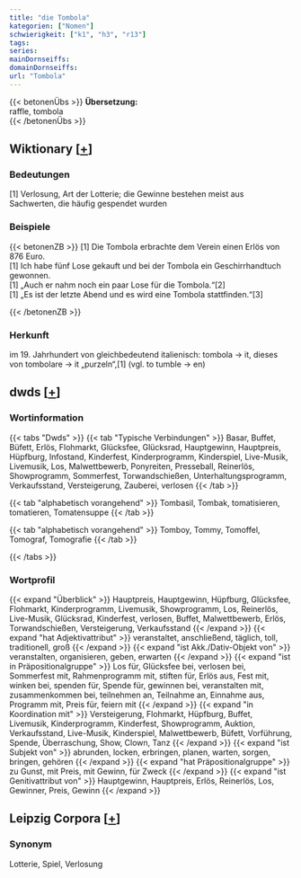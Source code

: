 ```yaml
---
title: "die Tombola"
kategorien: ["Nomen"]
schwierigkeit: ["k1", "h3", "r13"]
tags:
series:
mainDornseiffs:
domainDornseiffs:
url: "Tombola"
---
```


{{< betonenÜbs >}}
**Übersetzung:**  
raffle, tombola  
{{< /betonenÜbs >}}

## Wiktionary [[+](https://de.wiktionary.org/wiki/Tombola)]

### Bedeutungen
[1] Verlosung, Art der Lotterie; die Gewinne bestehen meist aus Sachwerten, die häufig gespendet wurden  

### Beispiele
{{< betonenZB >}}
[1] Die Tombola erbrachte dem Verein einen Erlös von 876 Euro.  
[1] Ich habe fünf Lose gekauft und bei der Tombola ein Geschirrhandtuch gewonnen.  
[1] „Auch er nahm noch ein paar Lose für die Tombola.“[2]  
[1] „Es ist der letzte Abend und es wird eine Tombola stattfinden.“[3]  

{{< /betonenZB >}}
### Herkunft
im 19. Jahrhundert von gleichbedeutend italienisch: tombola → it, dieses von tombolare → it „purzeln“,[1] (vgl. to tumble → en)  



## dwds [[+](https://www.dwds.de/wb/Tombola)]

### Wortinformation
{{< tabs "Dwds" >}}
{{< tab "Typische Verbindungen" >}}
Basar, Buffet, Büfett, Erlös, Flohmarkt, Glücksfee, Glücksrad, Hauptgewinn, Hauptpreis, Hüpfburg, Infostand, Kinderfest, Kinderprogramm, Kinderspiel, Live-Musik, Livemusik, Los, Malwettbewerb, Ponyreiten, Presseball, Reinerlös, Showprogramm, Sommerfest, Torwandschießen, Unterhaltungsprogramm, Verkaufsstand, Versteigerung, Zauberei, verlosen
{{< /tab >}}

{{< tab "alphabetisch vorangehend" >}}
Tombasil, Tombak, tomatisieren, tomatieren, Tomatensuppe
{{< /tab >}}

{{< tab "alphabetisch vorangehend" >}}
Tomboy, Tommy, Tomoffel, Tomograf, Tomografie
{{< /tab >}}

{{< /tabs >}}

### Wortprofil
{{< expand "Überblick" >}} Hauptpreis, Hauptgewinn, Hüpfburg, Glücksfee, Flohmarkt, Kinderprogramm, Livemusik, Showprogramm, Los, Reinerlös, Live-Musik, Glücksrad, Kinderfest, verlosen, Buffet, Malwettbewerb, Erlös, Torwandschießen, Versteigerung, Verkaufsstand {{< /expand >}}
{{< expand "hat Adjektivattribut" >}} veranstaltet, anschließend, täglich, toll, traditionell, groß {{< /expand >}}
{{< expand "ist Akk./Dativ-Objekt von" >}} veranstalten, organisieren, geben, erwarten {{< /expand >}}
{{< expand "ist in Präpositionalgruppe" >}} Los für, Glücksfee bei, verlosen bei, Sommerfest mit, Rahmenprogramm mit, stiften für, Erlös aus, Fest mit, winken bei, spenden für, Spende für, gewinnen bei, veranstalten mit, zusammenkommen bei, teilnehmen an, Teilnahme an, Einnahme aus, Programm mit, Preis für, feiern mit {{< /expand >}}
{{< expand "in Koordination mit" >}} Versteigerung, Flohmarkt, Hüpfburg, Buffet, Livemusik, Kinderprogramm, Kinderfest, Showprogramm, Auktion, Verkaufsstand, Live-Musik, Kinderspiel, Malwettbewerb, Büfett, Vorführung, Spende, Überraschung, Show, Clown, Tanz {{< /expand >}}
{{< expand "ist Subjekt von" >}} abrunden, locken, erbringen, planen, warten, sorgen, bringen, gehören {{< /expand >}}
{{< expand "hat Präpositionalgruppe" >}} zu Gunst, mit Preis, mit Gewinn, für Zweck {{< /expand >}}
{{< expand "ist Genitivattribut von" >}} Hauptgewinn, Hauptpreis, Erlös, Reinerlös, Los, Gewinner, Preis, Gewinn {{< /expand >}}

## Leipzig Corpora [[+](https://corpora.uni-leipzig.de/en/res?word=Tombola&corpusId=deu_newscrawl-public_2018)]


### Synonym
Lotterie, Spiel, Verlosung

